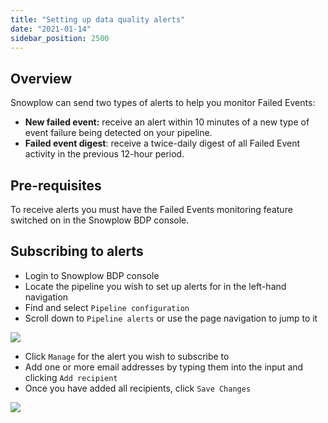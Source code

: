 ```yaml
---
title: "Setting up data quality alerts"
date: "2021-01-14"
sidebar_position: 2500
---
```


## Overview

Snowplow can send two types of alerts to help you monitor Failed Events:

- **New failed event:** receive an alert within 10 minutes of a new type of event failure being detected on your pipeline.
- **Failed event digest**: receive a twice-daily digest of all Failed Event activity in the previous 12-hour period.

## Pre-requisites

To receive alerts you must have the Failed Events monitoring feature switched on in the Snowplow BDP console.

## Subscribing to alerts

- Login to Snowplow BDP console
- Locate the pipeline you wish to set up alerts for in the left-hand navigation
- Find and select `Pipeline configuration`
- Scroll down to `Pipeline alerts` or use the page navigation to jump to it

![](images/image.png)

- Click `Manage` for the alert you wish to subscribe to
- Add one or more email addresses by typing them into the input and clicking `Add recipient`
- Once you have added all recipients, click `Save Changes`

![](images/image-1.png)
